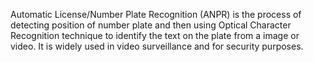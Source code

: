 Automatic License/Number Plate Recognition (ANPR) is the process of detecting position of number plate and then using Optical Character Recognition technique to identify the text on the plate from a image or video. It is widely used in video surveillance and for security purposes.
